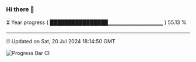 ### Hi there 👋

⏳ Year progress { ████████████████▁▁▁▁▁▁▁▁▁▁▁▁▁▁ } 55.13 %

---

⏰ Updated on Sat, 20 Jul 2024 18:14:50 GMT

![Progress Bar CI](https://github.com/liununu/liununu/workflows/Progress%20Bar%20CI/badge.svg)
